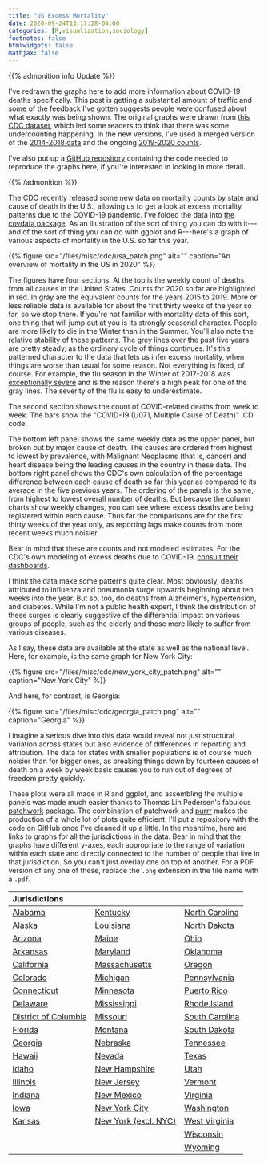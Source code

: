 ```yaml
---
title: "US Excess Mortality"
date: 2020-09-24T13:17:28-04:00
categories: [R,visualization,sociology]
footnotes: false
htmlwidgets: false
mathjax: false
---
```



{{% admonition info Update %}}

I've redrawn the graphs here to add more information about COVID-19 deaths specifically. This post is getting a substantial amount of traffic and some of the feedback I've gotten suggests people were confused about what exactly was being shown. The original graphs were drawn from [this CDC dataset](https://data.cdc.gov/NCHS/Weekly-counts-of-death-by-jurisdiction-and-cause-o/u6jv-9ijr/), which led some readers to think that there was some undercounting happening. In the new versions, I've used a merged version of the [2014-2018 data](https://data.cdc.gov/NCHS/Weekly-Counts-of-Deaths-by-State-and-Select-Causes/3yf8-kanr) and the ongoing [2019-2020 counts](https://data.cdc.gov/NCHS/Weekly-Counts-of-Deaths-by-State-and-Select-Causes/muzy-jte6). 

I've also put up a [GitHub repository](https://github.com/kjhealy/us_mortality_cdc) containing the code needed to reproduce the graphs here, if you're interested in looking in more detail. 

{{% /admonition %}}


The CDC recently released some new data on mortality counts by state and cause of death in the U.S., allowing us to get a look at excess mortality patterns due to the COVID-19 pandemic. I've folded the data into [the covdata package](http://kjhealy.github.io/covdata/). As an illustration of the sort of thing you can do with it---and of the sort of thing you can do with ggplot and R---here's a graph of various aspects of mortality in the U.S. so far this year.


{{% figure src="/files/misc/cdc/usa_patch.png" alt="" caption="An overview of mortality in the US in 2020" %}}

The figures have four sections. At the top is the weekly count of deaths from all causes in the United States. Counts for 2020 so far are highlighted in red. In gray are the equivalent counts for the years 2015 to 2019. More or less reliable data is available for about the first thirty weeks of the year so far, so we stop there. If you're not familiar with mortality data of this sort, one thing that will jump out at you is its strongly seasonal character. People are more likely to die in the Winter than in the Summer. You'll also note the relative stability of these patterns. The grey lines over the past five years are pretty steady, as the ordinary cycle of things continues. It's this patterned character to the data that lets us infer excess mortality, when things are worse than usual for some reason. Not everything is fixed, of course. For example, the flu season in the Winter of 2017-2018 was [exceptionally severe](https://www.cdc.gov/flu/about/burden-averted/2017-2018.htm) and is the reason there's a high peak for one of the gray lines. The severity of the flu is easy to underestimate. 

The second section shows the count of COVID-related deaths from week to week. The bars show the "COVID-19 (U071, Multiple Cause of Death)" ICD code. 

The bottom left panel shows the same weekly data as the upper panel, but broken out by major cause of death. The causes are ordered from highest to lowest by prevalence, with Malignant Neoplasms (that is, cancer) and heart disease being the leading causes in the country in these data. The bottom right panel shows the CDC's own calculation of the percentage difference between each cause of death so far this year as compared to its average in the five previous years. The ordering of the panels is the same, from highest to lowest overall number of deaths. But because the column charts show weekly changes, you can see where excess deaths are being registered within each cause. Thus far the comparisons are for the first thirty weeks of the year only, as reporting lags make counts from more recent weeks much noisier.

Bear in mind that these are counts and not modeled estimates. For the CDC's own modeling of excess deaths due to COVID-19, [consult their dashboards](https://www.cdc.gov/nchs/nvss/vsrr/covid19/excess_deaths.htm).

I think the data make some patterns quite clear. Most obviously, deaths attributed to influenza and pneumonia surge upwards beginning about ten weeks into the year. But so, too, do deaths from Alzheimer's, hypertension, and diabetes. While I'm not a public health expert, I think the distribution of these surges is clearly suggestive of the differential impact on various groups of people, such as the elderly and those more likely to suffer from various diseases.

As I say, these data are available at the state as well as the national level. Here, for example, is the same graph for New York City:


{{% figure src="/files/misc/cdc/new_york_city_patch.png" alt="" caption="New York City" %}}


And here, for contrast, is Georgia:

{{% figure src="/files/misc/cdc/georgia_patch.png" alt="" caption="Georgia" %}}

I imagine a serious dive into this data would reveal not just structural variation across states but also evidence of differences in reporting and attribution. The data for states with smaller populations is of course much noisier than for bigger ones, as breaking things down by fourteen causes of death on a week by week basis causes you to run out of degrees of freedom pretty quickly. 

These plots were all made in R and ggplot, and assembling the multiple panels was made much easier thanks to Thomas Lin Pedersen's fabulous [patchwork](https://patchwork.data-imaginist.com) package. The combination of patchwork and [purrr](https://purrr.tidyverse.org) makes the production of a whole lot of plots quite efficient. I'll put a repository with the code on GitHub once I've cleaned it up a little. In the meantime, here are links to graphs for all the jurisdictions in the data. Bear in mind that the graphs have different y-axes, each appropriate to the range of variation within each state and directly connected to the number of people that live in that jurisdiction. So you can't just overlay one on top of another. For a PDF version of any one of these, replace the `.png` extension in the file name with a `.pdf`.

| Jurisdictions| | |
|:--|:--|:--|
| [Alabama](/files/misc/cdc/alabama_patch.png)                           | [Kentucky](/files/misc/cdc/kentucky_patch.png)           | [North Carolina](/files/misc/cdc/north_carolina_patch.png) |
| [Alaska](/files/misc/cdc/alaska_patch.png)                             | [Louisiana](/files/misc/cdc/louisiana_patch.png)         | [North Dakota](/files/misc/cdc/north_dakota_patch.png)     |
| [Arizona](/files/misc/cdc/arizona_patch.png)                           | [Maine](/files/misc/cdc/maine_patch.png)                 | [Ohio](/files/misc/cdc/ohio_patch.png)                     |
| [Arkansas](/files/misc/cdc/arkansas_patch.png)                         | [Maryland](/files/misc/cdc/maryland_patch.png)           | [Oklahoma](/files/misc/cdc/oklahoma_patch.png)             |
| [California](/files/misc/cdc/california_patch.png)                     | [Massachusetts](/files/misc/cdc/massachusetts_patch.png) | [Oregon](/files/misc/cdc/oregon_patch.png)                 |
| [Colorado](/files/misc/cdc/colorado_patch.png)                         | [Michigan](/files/misc/cdc/michigan_patch.png)           | [Pennsylvania](/files/misc/cdc/pennsylvania_patch.png)     |
| [Connecticut](/files/misc/cdc/connecticut_patch.png)                   | [Minnesota](/files/misc/cdc/minnesota_patch.png)         | [Puerto Rico](/files/misc/cdc/puerto_rico_patch.png)       |
| [Delaware](/files/misc/cdc/delaware_patch.png)                         | [Mississippi](/files/misc/cdc/mississippi_patch.png)     | [Rhode Island](/files/misc/cdc/rhode_island_patch.png)     |
| [District of Columbia](/files/misc/cdc/district_of_columbia_patch.png) | [Missouri](/files/misc/cdc/missouri_patch.png)           | [South Carolina](/files/misc/cdc/south_carolina_patch.png) |
| [Florida](/files/misc/cdc/florida_patch.png)                           | [Montana](/files/misc/cdc/montana_patch.png)             | [South Dakota](/files/misc/cdc/south_dakota_patch.png)     |
| [Georgia](/files/misc/cdc/georgia_patch.png)                           | [Nebraska](/files/misc/cdc/nebraska_patch.png)           | [Tennessee](/files/misc/cdc/tennessee_patch.png)           |
| [Hawaii](/files/misc/cdc/hawaii_patch.png)                             | [Nevada](/files/misc/cdc/nevada_patch.png)               | [Texas](/files/misc/cdc/texas_patch.png)                   |
| [Idaho](/files/misc/cdc/idaho_patch.png)                               | [New Hampshire](/files/misc/cdc/new_hampshire_patch.png) | [Utah](/files/misc/cdc/utah_patch.png)                     |
| [Illinois](/files/misc/cdc/illinois_patch.png)                         | [New Jersey](/files/misc/cdc/new_jersey_patch.png)       | [Vermont](/files/misc/cdc/vermont_patch.png)               |
| [Indiana](/files/misc/cdc/indiana_patch.png)                           | [New Mexico](/files/misc/cdc/new_mexico_patch.png)       | [Virginia](/files/misc/cdc/virginia_patch.png)             |
| [Iowa](/files/misc/cdc/iowa_patch.png)                                 | [New York City](/files/misc/cdc/new_york_city_patch.png)      | [Washington](/files/misc/cdc/washington_patch.png)          |
| [Kansas](/files/misc/cdc/kansas_patch.png)                             | [New York (excl. NYC)](/files/misc/cdc/new_york_patch.png)      | [West Virginia](/files/misc/cdc/west_virginia_patch.png)           |
|                                                                        |                                                          | [Wisconsin](/files/misc/cdc/wisconsin_patch.png)   |
|                                                                        |                                                          | [Wyoming](/files/misc/cdc/wyoming_patch.png)               |
